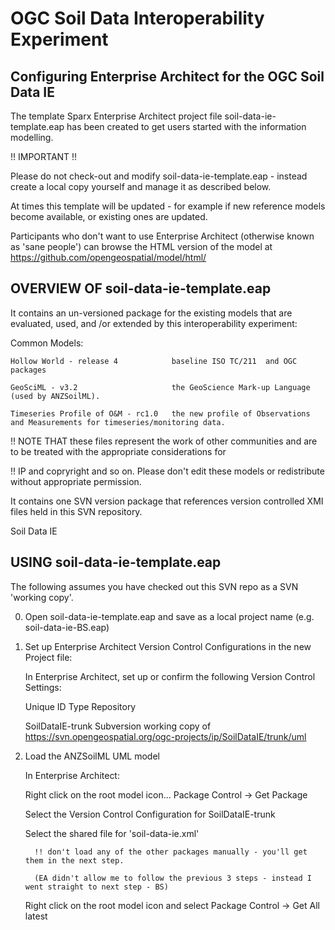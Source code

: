 # OGC Soil Data Interoperability Experiment

## Configuring Enterprise Architect for the OGC Soil Data IE

The template Sparx Enterprise Architect project file soil-data-ie-template.eap has been created to get users started with the information modelling.

!! IMPORTANT !!

Please do not check-out and modify soil-data-ie-template.eap - instead create a local copy yourself and manage it as described below.

At times this template will be updated - for example if new reference models become available, or existing ones are updated.

Participants who don't want to use Enterprise Architect (otherwise known as 'sane people') can browse the HTML version of the model at https://github.com/opengeospatial/model/html/

## OVERVIEW OF soil-data-ie-template.eap

It contains an un-versioned package for the existing models that are evaluated, used, and /or extended by this interoperability experiment:

Common Models:

    Hollow World - release 4            baseline ISO TC/211  and OGC packages

    GeoSciML - v3.2                     the GeoScience Mark-up Language (used by ANZSoilML).

    Timeseries Profile of O&M - rc1.0   the new profile of Observations and Measurements for timeseries/monitoring data.

!! NOTE THAT these files represent the work of other communities and are to be treated with the appropriate considerations for 

!! IP and copryright and so on. Please don't edit these models or redistribute without appropriate permission.
	
It contains one SVN version package that references version controlled XMI files held in this SVN repository.

   Soil Data IE

## USING soil-data-ie-template.eap
	
The following assumes you have checked out this SVN repo as a SVN 'working copy'.

0. Open soil-data-ie-template.eap and save as a local project name (e.g. soil-data-ie-BS.eap)

1. Set up Enterprise Architect Version Control Configurations in the new Project file:

   In Enterprise Architect, set up or confirm the following Version Control Settings:

      Unique ID         Type        Repository

      SoilDataIE-trunk  Subversion  working copy of https://svn.opengeospatial.org/ogc-projects/ip/SoilDataIE/trunk/uml

2. Load the ANZSoilML UML model

   In Enterprise Architect:

      Right click on the root model icon... Package Control -> Get Package

      Select the Version Control Configuration for SoilDataIE-trunk

      Select the shared file for 'soil-data-ie.xml'

         !! don't load any of the other packages manually - you'll get them in the next step. 

         (EA didn't allow me to follow the previous 3 steps - instead I went straight to next step - BS)

      Right click on the root model icon and select Package Control -> Get All latest